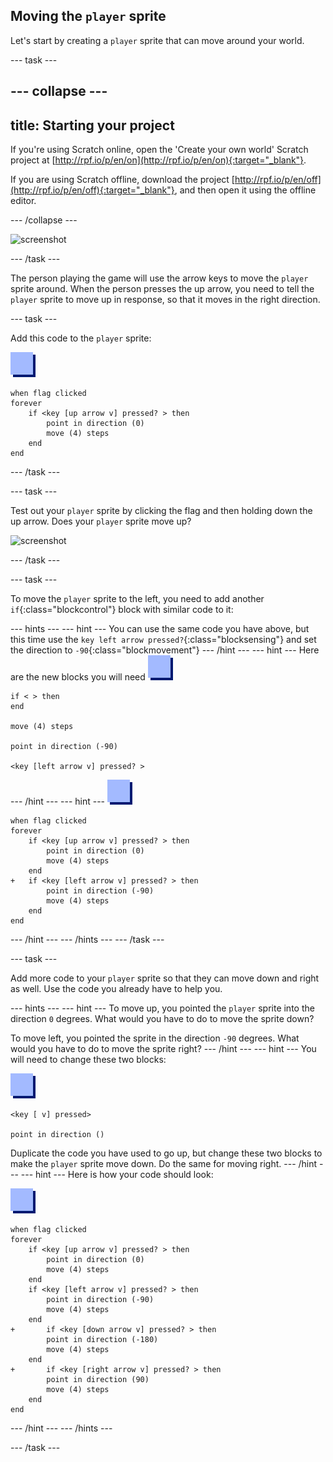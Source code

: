 ## Moving the `player` sprite

Let's start by creating a `player` sprite that can move around your world.

--- task ---

--- collapse ---
---
title: Starting your project
---

If you're using Scratch online, open the 'Create your own world' Scratch project at [http://rpf.io/p/en/on](http://rpf.io/p/en/on){:target="_blank"}.

If you are using Scratch offline, download the project [http://rpf.io/p/en/off](http://rpf.io/p/en/off){:target="_blank"}, and then open it using the 
offline editor.

--- /collapse ---

![screenshot](images/world-starter.png)

--- /task ---

The person playing the game will use the arrow keys to move the `player` sprite around. When the person presses the up arrow, you need to tell the `player` sprite to move up in response, so that it moves in the right direction.

--- task ---

Add this code to the `player` sprite:

![player](images/player.png)

```blocks
when flag clicked
forever
	if <key [up arrow v] pressed? > then
		point in direction (0)
		move (4) steps
	end
end
```

--- /task ---

--- task ---

Test out your `player` sprite by clicking the flag and then holding down the up arrow. Does your `player` sprite move up?

![screenshot](images/world-up.png)

--- /task ---

--- task ---

To move the `player` sprite to the left, you need to add another `if`{:class="blockcontrol"} block with similar code to it:

--- hints --- --- hint ---
You can use the same code you have above, but this time use the `key left arrow pressed?`{:class="blocksensing"} and set the direction to `-90`{:class="blockmovement"}
--- /hint --- --- hint ---
Here are the new blocks you will need
![player](images/player.png)
```blocks
if < > then
end

move (4) steps

point in direction (-90)

<key [left arrow v] pressed? >

```
--- /hint --- --- hint ---
![player](images/player.png)

```blocks
when flag clicked
forever
	if <key [up arrow v] pressed? > then
		point in direction (0)
		move (4) steps
	end
+	if <key [left arrow v] pressed? > then
		point in direction (-90)
		move (4) steps
	end
end
```

--- /hint --- --- /hints ---
--- /task ---

--- task ---

Add more code to your `player` sprite so that they can move down and right as well. Use the code you already have to help you.

--- hints ---
--- hint ---
To move up, you pointed the `player` sprite into the direction `0` degrees. What would you have to do to move the sprite down?

To move left, you pointed the sprite in the direction `-90` degrees. What would you have to do to move the sprite right?
--- /hint ---
--- hint ---
You will need to change these two blocks:

![player](images/player.png)

```blocks
<key [ v] pressed>

point in direction ()
```

Duplicate the code you have used to go up, but change these two blocks to make the `player` sprite move down. Do the same for moving right.
--- /hint ---
--- hint ---
Here is how your code should look:

![player](images/player.png)

```blocks
when flag clicked
forever
	if <key [up arrow v] pressed? > then
		point in direction (0)
		move (4) steps
	end
	if <key [left arrow v] pressed? > then
		point in direction (-90)
		move (4) steps
	end
+		if <key [down arrow v] pressed? > then
		point in direction (-180)
		move (4) steps
	end
+		if <key [right arrow v] pressed? > then
		point in direction (90)
		move (4) steps
	end
end
```
--- /hint ---
--- /hints ---

--- /task ---
